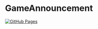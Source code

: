 # GameAnnouncement

[![GitHub Pages](https://img.shields.io/badge/GitHub-Pages-blue?style=flat-square&logo=github)](https://<username>.github.io/<repository-name>)
